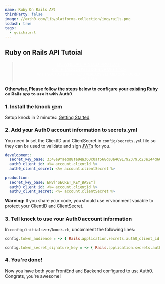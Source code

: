 ```yaml
---
name: Ruby On Rails API
thirdParty: false
image: //auth0.com/lib/platforms-collection/img/rails.png
lodash: true
tags:
  - quickstart
---
```


## Ruby on Rails API Tutoial

<div class="package" style="text-align: center;">
  <blockquote>
    <a href="/auth0-ruby-samples/master/create-package?path=ruby-on-rails-api&type=server@@account.clientParam@@" class="btn btn-lg btn-success btn-package" style="text-transform: uppercase; color: white">
      <span style="display: block">Download a Seed project</span>
      <% if (account.userName) { %>
      <span class="smaller" style="display:block; font-size: 11px">with your Auth0 API Keys already set and configured</span>
      <% } %>
    </a>
  </blockquote>
</div>


**Otherwise, Please follow the steps below to configure your existing Ruby on Rails app to use it with Auth0.**

### 1. Install the knock gem

Setup knock in 2 minutes: 
<a href="https://github.com/nsarno/knock#getting-started" target="_blank">
  Getting Started
</a>

### 2. Add your Auth0 account information to secrets.yml

You need to set the ClientID and ClientSecret in `config/secrets.yml` file so they can be used to validate and sign [JWT](/jwt)s for you.

```yaml
development:
  secret_key_base: 3342e9faedd8fe9ea360c0af568d00a46917923791c23e144d66849b272d2ff63e743f9bb209dab7d6e732bb5f919e46e3fe552b8919140805bb89c346e68876,
  auth0_client_id: <%= account.clientId %>
  auth0_client_secret: <%= account.clientSecret %>

production:
  secret_key_base: ENV["SECRET_KEY_BASE"]
  auth0_client_id: <%= account.clientId %>
  auth0_client_secret: <%= account.clientSecret %>
```

**Warning:**
If you share your code, you should use environment variable to protect your ClientID and ClientSecret.

### 3. Tell knock to use your Auth0 account information

In `config/initializer/knock.rb`, uncomment the following lines:

```ruby
config.token_audience = -> { Rails.application.secrets.auth0_client_id }
```

```ruby
config.token_secret_signature_key = -> { Rails.application.secrets.auth0_client_secret }
```  

### 4. You're done!

Now you have both your FrontEnd and Backend configured to use Auth0. Congrats, you're awesome!
